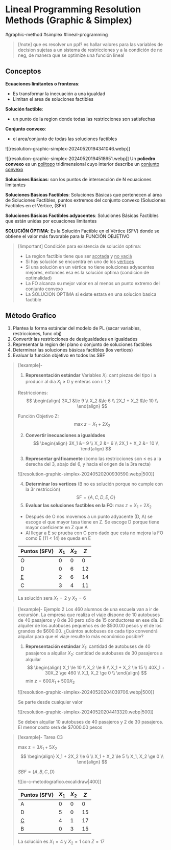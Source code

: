 # Lineal Programming Resolution Methods (Graphic & Simplex)
#graphic-method #simplex #lineal-programming 


> [!note] que es resolver un ppl?
> es hallar valores para las variables de decision sujetas a un sistema de restricciones y a la condición de no neg, de manera que se optimize una función lineal 


## Conceptos

**Ecuaciones limitantes o fronteras**:
- Es transformar la inecuación a una igualdad
- Limitan el area de soluciones factibles

**Solución factible**:
- un punto de la region donde todas las restricciones son satisfechas

**Conjunto convexo**:
- el area/conjunto de todas las soluciones factibles


![[resolution-graphic-simplex-20240520194341046.webp]]



![[resolution-graphic-simplex-20240520194518651.webp]]
Un **poliedro convexo** es un [politopo](https://es.wikipedia.org/wiki/Politopo "Politopo") tridimensional cuyo interior describe un [conjunto convexo](https://es.wikipedia.org/wiki/Conjunto_convexo)


**Soluciones Básicas**: son los puntos de intersección de N ecuaciones limitantes

**Soluciones Básicas Factibles**:  Soluciones Básicas que pertenecen al área de Soluciones Factibles, puntos extremos del conjunto convexo (Soluciones Factibles en el Vértice, (SFV)

**Soluciones Básicas Factibles adyacentes**: Soluciones Básicas Factibles que están unidas por ecuaciones limitantes

**SOLUCIÓN ÓPTIMA**: Es la Solución Factible en el Vértice (SFV) donde se obtiene el valor más favorable para la FUNCIÓN OBJETIVO


> [!important] Condición para existencia de solución optima:
> - La region factible tiene que ser <u>acotada</u> y <u>no vaciá</u>
> - Si hay solución se encuentra en uno de los <u>vértices</u>
> - Si una solución en un vértice no tiene soluciones adyacentes mejores, entonces esa es la solución optima (condicion de optimalidad)
> - La FO alcanza su mejor valor en al menos un punto extremo del conjunto convexo 
> - La SOLUCION OPTIMA si existe estara en una solucion basica factible


## Método Grafico

1. Plantea la forma estándar del modelo de PL (sacar variables, restricciones, func obj)
2. Convertir las restricciones de desigualdades en igualdades
3. Representar la region del plano o conjunto de soluciones factibles 
4. Determinar las soluciones básicas factibles (los vertices)
5. Evaluar la función objetivo en todos las SBF



> [!example]-
> 
> 1. **Representación estándar**
> Variables
> $X_i$: cant piezas del tipo i a producir al día
> $X_i \ge 0$ y enteras con i: 1,2 
> 
> Restricciones:
> $$
> \begin{align}
> 3X_1 &\le 9 \\
> X_2 &\le 6 \\
> 2X_1 + X_2 &\le 10 \\
> \end{align}
> $$
> 
> Función Objetivo Z:
> $$\text{max } z = X_1 + 2X_2$$
> 
> 2. **Convertir inecuaciones a igualdades**
> $$
> \begin{align}
> 3X_1 &= 9 \\
> X_2 &= 6 \\
> 2X_1 + X_2 &= 10 \\
> \end{align}
> $$
> 
> 3. **Representar gráficamente**
> (como las restricciones son $\le$ es a la derecha del 3, abajo del 6, y hacia el origen de la 3ra recta)
> 
> ![[resolution-graphic-simplex-20240520200930590.webp|500]]
> 
> 4. **Determinar los vertices** 
> (B no es solución porque no cumple con la 3r restricción)
> $$\text{SF} = \{A, C, D, E, O\}$$
> 5. **Evaluar las soluciones factibles en la FO**: $\text{max } z = X_1 + 2X_2$
>    
> - Después de O nos movemos a un punto adyacente (D, A) se escoge el que mayor tasa tiene en Z. Se escoge D porque tiene mayor coeficiente en Z que A
> - Al llegar a E se prueba con C pero dado que esta no mejora la FO como E (11 < 14) se queda en E
> 
> | Puntos (SFV) | $X_1$ | $X_2$ | $Z$ |
> | ------------ | ----- | ----- | --- |
> | O            | 0     | 0     | 0   |
> | D            | 0     | 6     | 12  |
> | <u>E</u>     | 2     | 6     | 14  |
> | C            | 3     | 4     | 11  |
> 
> La solución sera $X_1 = 2$ y $X_2 = 6$

> [!example]- Ejemplo 2
> Los 460 alumnos de una escuela van a ir de excursión. La empresa que realiza el viaje dispone de 10 autobuses de 40 pasajeros y 8 de 30 pero sólo de 15 conductores en ese día. El alquiler de los autobuses pequeños es de $500.00 pesos y el de los grandes de $600.00. ¿​Cuántos autobuses de cada tipo convendrá alquilar para que el viaje resulte lo más económico posible?
> 
> 1. **Representación estándar**
> $X_1$: cantidad de autobuses de 40 pasajeros a alquilar
> $X_2$: cantidad de autobuses de 30 pasajeros a alquilar
> $$
> \begin{align}
> X_1 \le 10 \\
> X_2 \le 8 \\
> X_1 + X_2 \le 15 \\
> 40X_1 + 30X_2 \ge 460 \\
> X_1, X_2 \ge 0 \\
> \end{align}
> $$
> $\text{min }z = 600X_1 + 500X_2$
> 
> ![[resolution-graphic-simplex-20240520204039706.webp|500]]
> 
> Se parte desde cualquier valor
> 
> ![[resolution-graphic-simplex-20240520204413320.webp|500]]
> 
> Se deben alquilar 10 autobuses de 40 pasajeros y 2 de 30 pasajeros. El menor costo será de $7000.00 pesos

> [!example]- Tarea C3 
> 
> $\text{max z} = 3X_1 + 5X_2$
> $$
> \begin{align}
> X_1 + 2X_2 \le 6 \\
> X_1 + X_2 \le 5 \\
> X_1, X_2 \ge 0 \\
> \end{align}
> $$
> 
> $SBF = \{A, B, C, D\}$
> 
> ![[io-c-metodografico.excalidraw|400]]
> 
> | Puntos (SFV) | $X_1$ | $X_2$ | $Z$ |
> | ------------ | ----- | ----- | --- |
> | A            | 0     | 0     | 0   |
> | D            | 5     | 0     | 15  |
> | <u>C</u>     | 4     | 1     | 17  |
> | B            | 0     | 3     | 15  |
> 
> La solución es $X_1 = 4$ y $X_2 = 1$ con $Z = 17$

